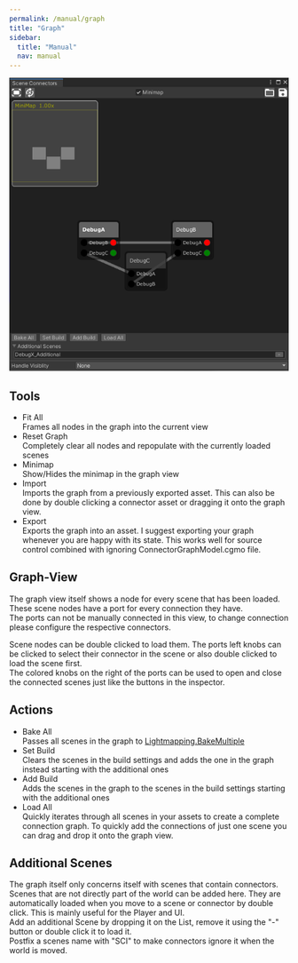 ```yaml
---
permalink: /manual/graph
title: "Graph"
sidebar:
  title: "Manual"
  nav: manual
---
```


![Graph](/assets/images/screens/Graph.PNG)  

## Tools

* Fit All  
Frames all nodes in the graph into the current view
* Reset Graph  
Completely clear all nodes and repopulate with the currently loaded scenes
* Minimap  
Show/Hides the minimap in the graph view
* Import  
Imports the graph from a previously exported asset. This can also be done by double clicking a connector asset or dragging it onto the graph view.
* Export  
Exports the graph into an asset. I suggest exporting your graph whenever you are happy with its state. This works well for source control combined with ignoring ConnectorGraphModel.cgmo file.

## Graph-View

The graph view itself shows a node for every scene that has been loaded. These scene nodes have a port for every connection they have.  
The ports can not be manually connected in this view, to change connection please configure the respective connectors.  

Scene nodes can be double clicked to load them. The ports left knobs can be clicked to select their connector in the scene or also double clicked to load the scene first.  
The colored knobs on the right of the ports can be used to open and close the connected scenes just like the buttons in the inspector.

## Actions

* Bake All  
Passes all scenes in the graph to [Lightmapping.BakeMultiple](https://docs.unity3d.com/ScriptReference/Lightmapping.BakeMultipleScenes.html) 
* Set Build  
Clears the scenes in the build settings and adds the one in the graph instead starting with the additional ones
* Add Build  
Adds the scenes in the graph to the scenes in the build settings starting with the additional ones
* Load All  
Quickly iterates through all scenes in your assets to create a complete connection graph. To quickly add the connections of just one scene you can drag and drop it onto the graph view.

## Additional Scenes

The graph itself only concerns itself with scenes that contain connectors. Scenes that are not directly part of the world can be added here. They are automatically loaded when you move to a scene or connector by double click. This is mainly useful for the Player and UI.  
Add an additional Scene by dropping it on the List, remove it using the "-" button or double click it to load it.  
Postfix a scenes name with "SCI" to make connectors ignore it when the world is moved.